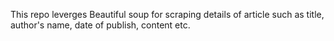 This repo leverges Beautiful soup for scraping details of article such as title, author's name, date of publish, content etc. 
